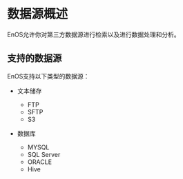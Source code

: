 # 数据源概述

EnOS允许你对第三方数据源进行检索以及进行数据处理和分析。

## 支持的数据源<datasource>

EnOS支持以下类型的数据源：

- 文本储存
  - FTP
  - SFTP
  - S3

- 数据库
  - MYSQL
  - SQL Server
  - ORACLE
  - Hive
